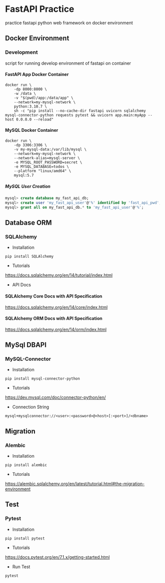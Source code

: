 # FastAPI Practice

practice fastapi python web framework on docker environment

## Docker Environment

### Development

script for running develop environment of fastapi on container

#### FastAPI App Docker Container

``` shell
docker run \
    -dp 8000:8000 \
    -w /data \
    -v "$(pwd)/app:/data/app" \
    --network=my-mysql-network \
    python:3.10.7 \
    sh -c "pip install --no-cache-dir fastapi uvicorn sqlalchemy mysql-connector-python requests pytest && uvicorn app.main:myApp --host 0.0.0.0 --reload"
```

#### MySQL Docker Container

``` shell
docker run \
    -dp 3306:3306 \
    -v my-mysql-data:/var/lib/mysql \
    --network=my-mysql-network \
    --network-alias=mysql-server \
    -e MYSQL_ROOT_PASSWORD=secret \
    -e MYSQL_DATABASE=todos \
    --platform "linux/amd64" \
    mysql:5.7

```

##### MySQL User Creation

``` sql
mysql> create database my_fast_api_db;
mysql> create user 'my_fast_api_user'@'%' identified by 'fast_api_pwd';
mysql> grant all on my_fast_api_db.* to 'my_fast_api_user'@'%';
```

## Database ORM

### SQLAlchemy

- Installation

``` shell
pip install SQLAlchemy
```

- Tutorials

<https://docs.sqlalchemy.org/en/14/tutorial/index.html>

- API Docs

#### SQLAlchemy Core Docs with API Specification

<https://docs.sqlalchemy.org/en/14/core/index.html>

#### SQLAlchemy ORM Docs with API Specification

<https://docs.sqlalchemy.org/en/14/orm/index.html>

## MySql DBAPI

### MySQL-Connector

- Installation

``` shell
pip install mysql-connector-python
```

- Tutorials

<https://dev.mysql.com/doc/connector-python/en/>

- Connection String

``` text
mysql+mysqlconnector://<user>:<password>@<host>[:<port>]/<dbname>
```

## Migration

### Alembic

- Installation

``` shell
pip install alembic
```

- Tutorials

<https://alembic.sqlalchemy.org/en/latest/tutorial.html#the-migration-environment>

## Test

### Pytest

- Installation

``` shell
pip install pytest
```

- Tutorials

<https://docs.pytest.org/en/7.1.x/getting-started.html>

- Run Test

``` python
pytest
```

